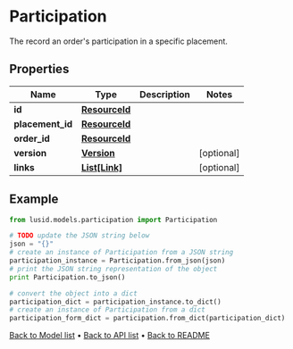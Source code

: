 # Participation

The record an order's participation in a specific placement.

## Properties
Name | Type | Description | Notes
------------ | ------------- | ------------- | -------------
**id** | [**ResourceId**](ResourceId.md) |  | 
**placement_id** | [**ResourceId**](ResourceId.md) |  | 
**order_id** | [**ResourceId**](ResourceId.md) |  | 
**version** | [**Version**](Version.md) |  | [optional] 
**links** | [**List[Link]**](Link.md) |  | [optional] 

## Example

```python
from lusid.models.participation import Participation

# TODO update the JSON string below
json = "{}"
# create an instance of Participation from a JSON string
participation_instance = Participation.from_json(json)
# print the JSON string representation of the object
print Participation.to_json()

# convert the object into a dict
participation_dict = participation_instance.to_dict()
# create an instance of Participation from a dict
participation_form_dict = participation.from_dict(participation_dict)
```
[Back to Model list](../README.md#documentation-for-models) &#8226; [Back to API list](../README.md#documentation-for-api-endpoints) &#8226; [Back to README](../README.md)


